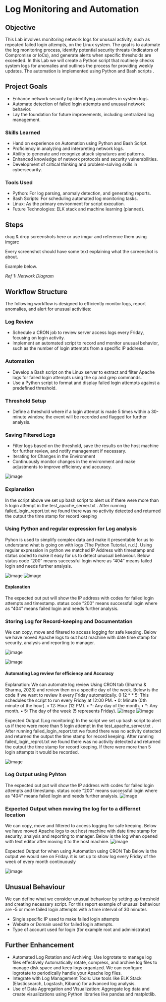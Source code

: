 # Log Monitoring and Automation

## Objective


This Lab involves monitoring network logs for unusual activity, such as repeated failed login attempts, on the Linux system. The goal is to automate the log monitoring process, identify potential security threats (Indicators of Compromise or IoCs), and generate alerts when specific thresholds are exceeded. In this Lab we will create a Python script that routinely checks system logs for anomalies and outlines the process for providing weekly updates. The automation is implemented using Python and Bash scripts .

## Project Goals

- Enhance network security by identifying anomalies in system logs.
- Automate detection of failed login attempts and unusual network behavior.
- Lay the foundation for future improvements, including centralized log management.
  
### Skills Learned

- Hand on experience on Automation using Python and Bash Script.
- Proficiency in analyzing and interpreting network logs.
- Ability to generate and recognize attack signatures and patterns.
- Enhanced knowledge of network protocols and security vulnerabilities.
- Development of critical thinking and problem-solving skills in cybersecurity.

### Tools Used
- Python: For log parsing, anomaly detection, and generating reports.
- Bash Scripts: For scheduling automated log monitoring tasks.
- Linux: As the primary environment for script execution.
- Future Technologies: ELK stack and machine learning (planned).

## Steps
drag & drop screenshots here or use imgur and reference them using imgsrc

Every screenshot should have some text explaining what the screenshot is about.

Example below.

*Ref 1: Network Diagram*

## Workflow Structure

The following workflow is designed to efficiently monitor logs, report anomalies, and alert for unusual activities:
### Log Review
-	Schedule a CRON job to review server access logs every Friday, focusing on login activity.
- Implement an automated script to record and monitor unusual behavior, such as the number of login attempts from a specific IP address.
### Automation
-	Develop a Bash script on the Linux server to extract and filter Apache logs for failed login attempts using the cp and grep commands.
-	Use a Python script to format and display failed login attempts against a predefined threshold.
### Threshold Setup
-	Define a threshold where if a login attempt is made 5 times within a 30-minute window, the event will be recorded and flagged for further analysis.
### Saving Filtered Logs
-	Filter logs based on the threshold, save the results on the host machine for further review, and notify management if necessary.
-	Iterating for Changes in the Environment
-	Continuously monitor changes in the environment and make adjustments to improve efficiency and accuracy.

![image](https://github.com/user-attachments/assets/547abde3-9747-4295-ab32-b44fb44540b5)
### Explanation
In the script above we set up bash script to alert us if there were more than 5 login attempt in the test_apache_server.txt . After running failed_login_report.txt we found there was no activity detected and returned the output the time stamp for record keeping 

### Using Python and regular expression for Log analysis
Pyhon is used to simplify complex data and make it presentable for us to understand what is going on with logs (The Python Tutorial, n.d.). Using regular expression in python we matched IP Address with timestamp and status coded to make it easy for us to detect unusual behaviour. Below status code “200” means successful login where as “404” means failed login and needs further analysis.

![image](https://github.com/user-attachments/assets/9df85dab-391f-4a1c-b4b0-71dc7eada3bb)
![image](https://github.com/user-attachments/assets/9625bf86-e383-47d3-be7d-25769f4f4f1b)
#### Explanation
The expected out put will show the IP address with codes for failed login attempts and timestamp. status code “200” means successful login where as “404” means failed login and needs further analysis.
### Storing Log for Record-keeping and Documentation 
We can copy, move and filtered to access logging for safe keeping.
Below we have moved Apache logs to out host machine with date time stamp for security, analysis and reporting to manager. 

![image](https://github.com/user-attachments/assets/b2a059a6-9fec-437e-b158-bb6a01a6fcc8)

![image](https://github.com/user-attachments/assets/7ac48fac-d2e2-48c1-9e08-73782c519b2e)

#### Automating Log review for efficiency and Accuracy
Explanation:
We can automate log review Using CRON tab (Sharma & Sharma, 2023) and review then on a specific day of the week. Below is the code if we want to review it every Friday automatically.
0 12 * * 5: This schedules the script to run every Friday at 12:00 PM.
•	0: Minute (0th minute of the hour).
•	12: Hour (12 PM).
•	*: Any day of the month.
•	*: Any month.
•	5: The day of the week (5 represents Friday).
![image](https://github.com/user-attachments/assets/6c728027-e71e-4649-bcfa-dc3af0a289d0)
![image](https://github.com/user-attachments/assets/cab82df2-b851-4a6e-86ad-246e8f7b0115)

Expected Output (Log monitoring)
In the script we set up bash script to alert us if there were more than 5 login attempt in the test_apache_server.txt . After running failed_login_report.txt we found there was no activity detected and returned the output the time stamp for record keeping.
After running failed_login_reprot.txt we found there was no activity detected and returned the output the time stamp for record keeping. If there were more than 5 login attempts it would be recorded.

![image](https://github.com/user-attachments/assets/7974b738-1f76-4a1d-81ad-bfb7f95b8b48)
### Log Output using Pyhton 
The expected out put will show the IP address with codes for failed login attempts and timestamp. status code “200” means successful login where as “404” means failed login and needs further analysis.
![image](https://github.com/user-attachments/assets/e9c54e16-d243-4bad-88d7-c399435cc854)

### Expected Output when moving the log for to a differnet location
We can copy, move and filtered to access logging for safe keeping.
Below we have moved Apache logs to out host machine with date time stamp for security, analysis and reporting to manager. 
Below is the log when opened with text editor after moving it to the host machine.
![image](https://github.com/user-attachments/assets/f994d521-366e-4552-9d61-281be9843f68)

Expected Output for when using Automation using CRON Tab
Below is the output we would see on Friday. it is set up to show log every Friday of the week of every month continuously

![image](https://github.com/user-attachments/assets/1aa54fe9-63e0-4abe-b937-ab1627083bcd)


## Unusual Behaviour
We can define what we consider unusual behaviour by setting up threshold and creating necessary script.
For this report example of unusual behaviour are
-5 or more failed login attempts with a time interval of 30 minutes
- Single specific IP used to make failed login attempts
-	Website or Domain used for failed login attempts. 
-	Type of account used for login (for example root and administrator)
  
## Further Enhancement
- Automated Log Rotation and Archiving:  Use logrotate to manage log files effectively Automatically rotate, compress, and archive log files to manage disk space and keep logs organized. We can configure logrotate to periodically handle your Apache log files.
- Integrate with Log Management Tools:  Use tools like ELK Stack (Elasticsearch, Logstash, Kibana) for advanced log analysis.
- Use of Data Aggregation and Visualization: Aggregate log data and create visualizations using Python libraries like pandas and matplotlib.
